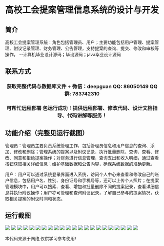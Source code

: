 <p><h1 align="center">高校工会提案管理信息系统的设计与开发</h1></p>

## 简介
高校工会提案管理系统：角色包括管理员、用户；主要功能包括用户管理、提案管理、附议记录管理、财务管理、公告管理，支持提案的查询、提交、修改和审核等操作。    --计算机毕业设计源码；毕设源码；java毕业设计源码


## 联系方式
<p><h3 align="center">获取完整代码与数据库文件 + 微信：deepguan QQ: 86050149 QQ群: 783742310</h3></p>
<p><h3 align="center">可帮忙远程部署 包运行成功！提供远程部署、修改代码、设计文档指导、代码讲解等服务！</h3></p>

## 功能介绍（完整见运行截图）
管理员：管理员主要负责系统管理工作，包括管理员信息和用户信息的查询、添加、修改和删除；管理系统的提案以及附议记录，执行批量删除、查询、查看、修改、同意和拒绝提案操作；对财务进行信息管理，查询支出和收入明细，通过查看按钮获取相关详细信息；维护基础数据和公告内容，确保系统数据的准确更新。

用户：用户可以通过系统登录界面进入系统，访问个人中心来查看和修改自己的账户信息，包括用户名、性别、身份证号和手机号等，还可以上传个人照片；在提案管理模块中，用户可以搜索、查看、增加和批量删除不同的提案记录，查看详细信息并执行附议操作；用户亦可管理和查询附议记录，了解自己参与的提案情况，获取相关提案的附议时间和状态。


## 运行截图
![](img/001.jpg)
![](img/002.jpg)
![](img/003.jpg)
![](img/004.jpg)
![](img/005.jpg)
![](img/006.jpg)
![](img/007.jpg)
![](img/008.jpg)
![](img/009.jpg)
![](img/010.jpg)
![](img/011.jpg)
![](img/012.jpg)
![](img/013.jpg)
![](img/014.jpg)
![](img/015.jpg)
![](img/016.jpg)
![](img/017.jpg)
![](img/018.jpg)
![](img/019.jpg)
![](img/020.jpg)
![](img/021.jpg)
![](img/022.jpg)

<p>本代码来源于网络,仅供学习参考使用!</p>
